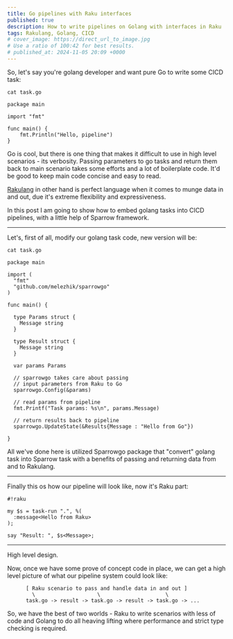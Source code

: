 ```yaml
---
title: Go pipelines with Raku interfaces 
published: true
description: How to write pipelines on Golang with interfaces in Raku
tags: Rakulang, Golang, CICD
# cover_image: https://direct_url_to_image.jpg
# Use a ratio of 100:42 for best results.
# published_at: 2024-11-05 20:09 +0000
---
```


So, let's say you're golang developer and want pure Go to write some CICD task:

`cat task.go`

```golang
package main

import "fmt"

func main() {
	fmt.Println("Hello, pipeline")
}

```

Go is cool, but there is one thing that makes it difficult to use in high level scenarios - its verbosity. Passing parameters to go tasks and return them back to main scenario takes some efforts and a lot of boilerplate code. It'd be good to keep main code concise and easy to read. 

[Rakulang](https://raku.org) in other hand is perfect language when it comes to munge data in and out, due it's extreme flexibility and expressiveness. 

In this post I am going to show how to embed golang tasks into CICD pipelines, with a little help of Sparrow framework.

---

Let's, first of all, modify our golang task code, new version will be:


`cat task.go`

```golang
package main

import (
  "fmt"
  "github.com/melezhik/sparrowgo"
)

func main() {

  type Params struct {
    Message string
  }

  type Result struct {
    Message string
  }

  var params Params

  // sparrowgo takes care about passing 
  // input parameters from Raku to Go
  sparrowgo.Config(&params)

  // read params from pipeline
  fmt.Printf("Task params: %s\n", params.Message)

  // return results back to pipeline 
  sparrowgo.UpdateState(&Results{Message : "Hello from Go"})

}
```

All we've done here is utilized Sparrowgo package that "convert" golang task into Sparrow task with a benefits of passing and returning data from and to Rakulang.  

---

Finally this os how our pipeline will look like, now it's Raku part:

```
#!raku

my $s = task-run ".", %(
  :message<Hello from Raku>
);

say "Result: ", $s<Message>;
```

---

High level design.

Now, once we have some prove of concept code in place, we can get a high level picture of what our pipeline system could look like:


```
      [ Raku scenario to pass and handle data in and out ]
        \                    \                     \          
      task.go -> result -> task.go -> result -> task.go -> ...
```

So, we have the best of two worlds - Raku to write scenarios with less of code and Golang to do all heaving lifting where performance and strict type checking is required. 
